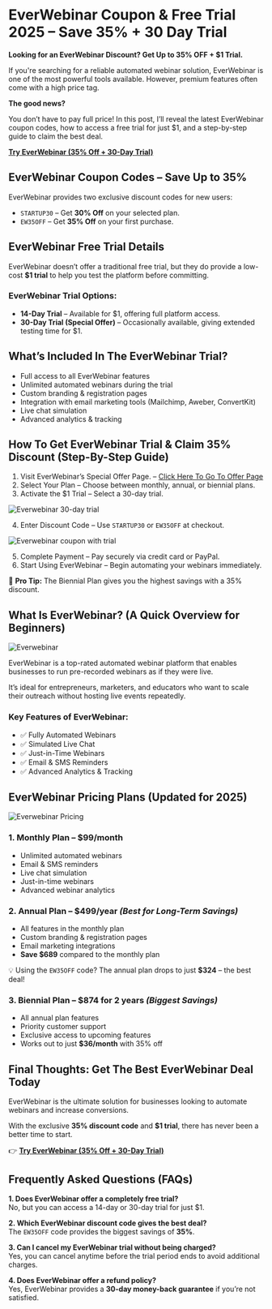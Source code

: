 # EverWebinar Coupon & Free Trial 2025 – Save 35% + 30 Day Trial

**Looking for an EverWebinar Discount? Get Up to 35% OFF + $1 Trial.**

If you're searching for a reliable automated webinar solution, EverWebinar is one of the most powerful tools available. However, premium features often come with a high price tag.

**The good news?**

You don’t have to pay full price! In this post, I’ll reveal the latest EverWebinar coupon codes, how to access a free trial for just $1, and a step-by-step guide to claim the best deal.

[**Try EverWebinar (35% Off + 30-Day Trial)**](https://try.kartra.com/95e26qrft12w-ksecmt)


## EverWebinar Coupon Codes – Save Up to 35%

EverWebinar provides two exclusive discount codes for new users:

- `STARTUP30` – Get **30% Off** on your selected plan.
- `EW35OFF` – Get **35% Off** on your first purchase.


## EverWebinar Free Trial Details

EverWebinar doesn’t offer a traditional free trial, but they do provide a low-cost **$1 trial** to help you test the platform before committing.

### EverWebinar Trial Options:

- **14-Day Trial** – Available for $1, offering full platform access.
- **30-Day Trial (Special Offer)** – Occasionally available, giving extended testing time for $1.
  

## What’s Included In The EverWebinar Trial?

- Full access to all EverWebinar features  
- Unlimited automated webinars during the trial  
- Custom branding & registration pages  
- Integration with email marketing tools (Mailchimp, Aweber, ConvertKit)  
- Live chat simulation  
- Advanced analytics & tracking  


## How To Get EverWebinar Trial & Claim 35% Discount (Step-By-Step Guide)

1. Visit EverWebinar’s Special Offer Page. – [Click Here To Go To Offer Page](https://try.kartra.com/95e26qrft12w-ksecmt)  
2. Select Your Plan – Choose between monthly, annual, or biennial plans. 
3. Activate the $1 Trial – Select a 30-day trial.

![Everwebinar 30-day trial](images/Everwebinar30-day%20trial%202025.png)

4. Enter Discount Code – Use `STARTUP30` or `EW35OFF` at checkout.

![Everwebinar coupon with trial](/images/Everwebinar%20trial%20with%20coupon.png)

5. Complete Payment – Pay securely via credit card or PayPal.
6. Start Using EverWebinar – Begin automating your webinars immediately.

🔹 **Pro Tip:** The Biennial Plan gives you the highest savings with a 35% discount.


## What Is EverWebinar? (A Quick Overview for Beginners)

![Everwebinar](images/EverWebinar.png)

EverWebinar is a top-rated automated webinar platform that enables businesses to run pre-recorded webinars as if they were live.

It’s ideal for entrepreneurs, marketers, and educators who want to scale their outreach without hosting live events repeatedly.

### Key Features of EverWebinar:

- ✅ Fully Automated Webinars
- ✅ Simulated Live Chat
- ✅ Just-in-Time Webinars
- ✅ Email & SMS Reminders
- ✅ Advanced Analytics & Tracking


## EverWebinar Pricing Plans (Updated for 2025)

![Everwebinar Pricing](images/Everwebinar%20pricing%202025.png)

### 1. Monthly Plan – $99/month

- Unlimited automated webinars  
- Email & SMS reminders 
- Live chat simulation  
- Just-in-time webinars  
- Advanced webinar analytics  


### 2. Annual Plan – $499/year _(Best for Long-Term Savings)_

- All features in the monthly plan  
- Custom branding & registration pages  
- Email marketing integrations  
- **Save $689** compared to the monthly plan  

💡 Using the `EW35OFF` code? The annual plan drops to just **$324** – the best deal!


### 3. Biennial Plan – $874 for 2 years _(Biggest Savings)_

- All annual plan features  
- Priority customer support  
- Exclusive access to upcoming features  
- Works out to just **$36/month** with 35% off  


## Final Thoughts: Get The Best EverWebinar Deal Today

EverWebinar is the ultimate solution for businesses looking to automate webinars and increase conversions.

With the exclusive **35% discount code** and **$1 trial**, there has never been a better time to start.

👉 [**Try EverWebinar (35% Off + 30-Day Trial)**](https://try.kartra.com/95e26qrft12w-ksecmt)


## Frequently Asked Questions (FAQs)

**1. Does EverWebinar offer a completely free trial?**  
No, but you can access a 14-day or 30-day trial for just $1.

**2. Which EverWebinar discount code gives the best deal?**  
The `EW35OFF` code provides the biggest savings of **35%**.

**3. Can I cancel my EverWebinar trial without being charged?**  
Yes, you can cancel anytime before the trial period ends to avoid additional charges.

**4. Does EverWebinar offer a refund policy?**  
Yes, EverWebinar provides a **30-day money-back guarantee** if you’re not satisfied.
